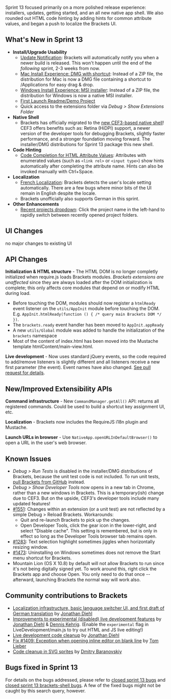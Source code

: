 Sprint 13 focused primarily on a more polished release experience: installers, updates, getting started, and an all new native app shell. We also rounded out HTML code hinting by adding hints for common attribute values, and began a push to localize the Brackets UI.

What's New in Sprint 13
-----------------------
* **Install/Upgrade Usability**
    * [Update Notification](https://trello.com/card/3-new-version-notification/4f90a6d98f77505d7940ce88/579): Brackets will automatically notify you when a newer build is released. This won't happen until the end of the _following_ sprint, 2-3 weeks from now.
    * [Mac Install Experience: DMG with shortcut](https://trello.com/card/2-brackets-installer-osx/4f90a6d98f77505d7940ce88/394): Instead of a ZIP file, the distribution for Mac is now a DMG file containing a shortcut to /Applications for easy drag & drop.
    * [Windows Install Experience: MSI installer](https://trello.com/card/3-brackets-installer-win/4f90a6d98f77505d7940ce88/597): Instead of a ZIP file, the distribution for Windows is now a native MSI installer.
    * [First Launch Readme/Demo Project](https://trello.com/card/2-first-launch-project/4f90a6d98f77505d7940ce88/598)
    * Quick access to the extensions folder via _Debug > Show Extensions Folder_
* **Native Shell**
    * Brackets has officially migrated to the [new CEF3-based native shell](https://github.com/brackets-cont/brackets-shell/)! CEF3 offers benefits such as: Retina (HiDPI) support, a newer version of the developer tools for debugging Brackets, slightly faster performance, and a stronger foundation moving forward. The installer/DMG distributions for Sprint 13 package this new shell.
* **Code Hinting**
    * [Code Completion for HTML Attribute Values](https://trello.com/card/2-code-complete-html-attribute-values/4f90a6d98f77505d7940ce88/583): Attributes with enumerated values (such as `<link rel>` or `<input type>`) show hints automatically after completing the attribute name. Hints can also be invoked manually with Ctrl+Space.
* **Localization**
    * [French Localization](https://trello.com/card/3-localization-french/4f90a6d98f77505d7940ce88/374): Brackets detects the user's locale setting automatically. There are a few bugs where minor bits of the UI remain in English despite the locale.
    * Brackets unofficially also supports German in this sprint.
* **Other Enhancements**
    * [Recent projects dropdown](https://github.com/brackets-cont/brackets/pull/1469): Click the project name in the left-hand to rapidly switch between recently opened project folders.

UI Changes
----------
no major changes to existing UI

API Changes
-----------
**Initialization & HTML structure** - The HTML DOM is no longer completly initialized when require.js loads Brackets modules. _Brackets extensions are unaffected_ since they are always loaded after the DOM initialization is complete; this only affects core modules that depend on or modify HTML during load.
* Before touching the DOM, modules should now register a ``htmlReady`` event listener on the ``utils/AppInit`` module before touching the DOM. E.g. ``AppInit.htmlReady(function () { /* query main Brackets DOM */ })``.
* The ``brackets.ready`` event handler has been moved to ``AppInit.appReady``
* A new ``utils/Global`` module was added to handle the initialization of the ``brackets`` namespace
* Most of the content of index.html has been moved into the Mustache template htmlContent/main-view.html.

**Live development** - Now uses standard jQuery events, so the code required to add/remove listeners is slightly different and all listeners receive a new first parameter (the event). Event names have also changed. [See pull request for details](https://github.com/brackets-cont/brackets/pull/1396).


New/Improved Extensibility APIs
-------------------------------
**Command infrastructure** - New `CommandManager.getAll()` API: returns all registered commands. Could be used to build a shortcut key assignment UI, etc.

**Localization** - Brackets now includes the RequireJS i18n plugin and Mustache.

**Launch URLs in browser** - Use `NativeApp.openURLInDefaultBrowser()` to open a URL in the user's web browser.


Known Issues
------------
* _Debug > Run Tests_ is disabled in the installer/DMG distributions of Brackets, because the unit test code is not included. To run unit tests, [pull Brackets from GitHub](https://github.com/brackets-cont/brackets/wiki/How-to-Hack-on-Brackets#wiki-getcode) instead.
* _Debug > Show Developer Tools_ now opens in a new tab in Chrome, rather than a new windows in Brackets. This is a temporary(ish) change due to CEF3. But on the upside, CEF3's developer tools include many updated features!
* [#1551](https://github.com/brackets-cont/brackets/issues/1551): Changes within an extension (or a unit test) are not reflected by a simple Debug > Reload Brackets. Workarounds:
    * Quit and re-launch Brackets to pick up the changes.
    * Open Developer Tools, click the gear icon in the lower-right, and select "Disable cache". This setting is remembered, but is only in effect so long as the Developer Tools browser tab remains open.
* [#1283](https://github.com/brackets-cont/brackets/issues/1283): Text selection highlight sometimes jiggles when horizontally resizing window.
* [#1473](https://github.com/brackets-cont/brackets/issues/1473): Uninstalling on Windows sometimes does not remove the Start menu shortcut for Brackets.
* Mountain Lion (OS X 10.8) by default will not allow Brackets to run since it's not being digitally signed yet.  To work around this, right click the Brackets app and choose Open.  You only need to do that once -- afterward, launching Brackets the normal way will work also.

Community contributions to Brackets
-----------------------------------
* [Localization infrastructure, basic language switcher UI, and first draft of German translation](https://github.com/brackets-cont/brackets/pull/1358) by [Jonathan Diehl](https://github.com/jdiehl)
* [Improvements to experimental (disabled) live development features](https://github.com/brackets-cont/brackets/pull/1418) by [Jonathan Diehl](https://github.com/jdiehl) & [Dennis Kehrig](https://github.com/DennisKehrig). (Enable the `experimental` flag in LiveDevelopment/main.js to try out HTML and JS live editing!)
* [Live development code cleanup](https://github.com/brackets-cont/brackets/pull/1396) by [Jonathan Diehl](https://github.com/jdiehl)
* [Fix #1409: Exception when opening inline editor on blank line](https://github.com/adobe/CodeMirror2/pull/75) by [Tom Lieber](https://github.com/alltom)
* [Code cleanup in SVG sprites](https://github.com/brackets-cont/brackets/pull/1453) by [Dmitry Baranovskiy](https://github.com/DmitryBaranovskiy)

Bugs fixed in Sprint 13
-----------------------
For details on the bugs addressed, please refer to [closed sprint 13 bugs](https://github.com/brackets-cont/brackets/issues?labels=sprint+13&page=1&state=closed) and [closed sprint 13 brackets-shell bugs](https://github.com/brackets-cont/brackets-shell/issues?labels=sprint+13&page=1&state=closed). A few of the fixed bugs might not be caught by this search query, however.